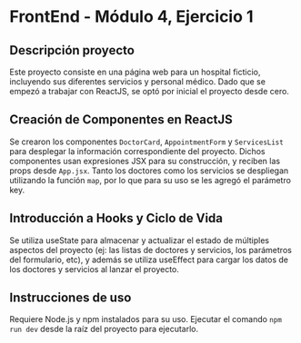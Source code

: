 # FrontEnd - Módulo 4, Ejercicio 1

## Descripción proyecto

Este proyecto consiste en una página web para un hospital ficticio, incluyendo sus diferentes servicios y personal médico.
Dado que se empezó a trabajar con ReactJS, se optó por inicial el proyecto desde cero.

## Creación de Componentes en ReactJS

Se crearon los componentes `DoctorCard`, `AppointmentForm` y `ServicesList` para desplegar la información correspondiente del proyecto.
Dichos componentes usan expresiones JSX para su construcción, y reciben las props desde `App.jsx`. 
Tanto los doctores como los servicios se despliegan utilizando la función `map`, por lo que para su uso se les agregó el parámetro key.

## Introducción a Hooks y Ciclo de Vida

Se utiliza useState para almacenar y actualizar el estado de múltiples aspectos del proyecto (ej: las listas de doctores y servicios, los parámetros del formulario, etc), y además se utiliza useEffect para cargar los datos de los doctores y servicios al lanzar el proyecto.

## Instrucciones de uso

Requiere Node.js y npm instalados para su uso. Ejecutar el comando `npm run dev` desde la raíz del proyecto para ejecutarlo.